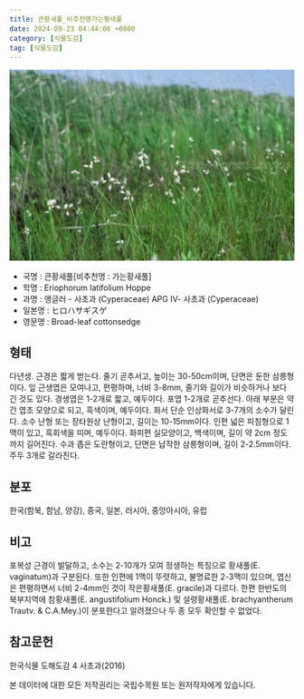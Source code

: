 ```yaml
---
title: 큰황새풀_비추천명가는황새풀
date: 2024-09-23 04:44:06 +0800
category: [식물도감]
tag: [식물도감]
---
```




![큰황새풀[비추천명 : 가는황새풀]](/assets/img/fileUpload/plants/basic/Cyperaceae/Eriophorum/5312/1_th2.JPG)
- 국명 : 큰황새풀[비추천명 : 가는황새풀]
- 학명 : Eriophorum latifolium Hoppe
- 과명 : 앵글러 - 사초과 (Cyperaceae) APG Ⅳ- 사초과 (Cyperaceae)
- 일본명 : ヒロハサギスゲ
- 영문명 : Broad-leaf cottonsedge


## 형태
다년생. 근경은 짧게 벋는다. 줄기 곧추서고, 높이는 30-50cm이며, 단면은 둔한 삼릉형이다. 잎 근생엽은 모여나고, 편평하며, 너비 3-8mm, 줄기와 길이가 비슷하거나 보다 긴 것도 있다. 경생엽은 1-2개로 짧고, 예두이다. 포엽 1-2개로 곧추선다. 아래 부분은 약간 엽초 모양으로 되고, 흑색이며, 예두이다. 화서 단순 인상화서로 3-7개의 소수가 달린다. 소수 난형 또는 장타원상 난형이고, 길이는 10-15mm이다. 인편 넓은 피침형으로 1맥이 있고, 흑회색을 띠며, 예두이다. 화피편 실모양이고, 백색이며, 길이 약 2cm 정도까지 길어진다. 수과 좁은 도란형이고, 단면은 납작한 삼릉형이며, 길이 2-2.5mm이다. 주두 3개로 갈라진다.
## 분포
한국(함북, 함남, 양강), 중국, 일본, 러시아, 중앙아시아, 유럽
## 비고
포복성 근경이 발달하고, 소수는 2-10개가 모여 정생하는 특징으로 황새풀(E. vaginatum)과 구분된다. 또한 인편에 1맥이 뚜렷하고, 불명료한 2-3맥이 있으며, 엽신은 편평하면서 너비 2-4mm인 것이 작은황새풀(E. gracile)과 다르다. 한편 한반도의 북부지역에 참황새풀(E. angustifolium Honck.) 및 설령황새풀(E. brachyantherum Trautv. & C.A.Mey.)이 분포한다고 알려졌으나 두 종 모두 확인할 수 없었다.
## 참고문헌
한국식물 도해도감 4 사초과(2016)






본 데이터에 대한 모든 저작권리는 국립수목원 또는 원저작자에게 있습니다.
